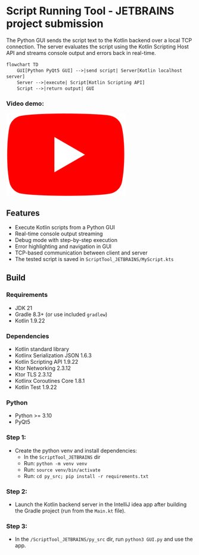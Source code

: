 # Script Running Tool - JETBRAINS project submission

The Python GUI sends the script text to the Kotlin backend over a local TCP connection.
The server evaluates the script using the Kotlin Scripting Host API and streams console output and errors back in real-time.


```mermaid
flowchart TD
    GUI[Python PyQt5 GUI] -->|send script| Server[Kotlin localhost server]
    Server -->|execute| Script[Kotlin Scripting API]
    Script -->|return output| GUI
```

### Video demo:
[![Demo](Youtube_logo.png)](https://youtu.be/HaBZ3KGebkg)

## Features
- Execute Kotlin scripts from a Python GUI
- Real-time console output streaming
- Debug mode with step-by-step execution
- Error highlighting and navigation in GUI
- TCP-based communication between client and server
- The tested script is saved in ```ScriptTool_JETBRAINS/MyScript.kts```


## Build

### Requirements

- JDK 21
- Gradle 8.3+ (or use included `gradlew`)
- Kotlin 1.9.22

### Dependencies

- Kotlin standard library
- Kotlinx Serialization JSON 1.6.3
- Kotlin Scripting API 1.9.22
- Ktor Networking 2.3.12
- Ktor TLS 2.3.12
- Kotlinx Coroutines Core 1.8.1
- Kotlin Test 1.9.22


### Python

- Python >= 3.10
- PyQt5

### Step 1:
- Create the python venv and install dependencies:
    - In the ```ScriptTool_JETBRAINS``` dir
    - Run: ```python -m venv venv```
    - Run: ```source venv/bin/activate```
    - Run: ```cd py_src; pip install -r requirements.txt```

### Step 2:
- Launch the Kotlin backend server in the IntelliJ idea app after building the Gradle project (run from the ```Main.kt``` file).

### Step 3:
- In the ```/ScriptTool_JETBRAINS/py_src``` dir, run ```python3 GUI.py``` and use the app.
